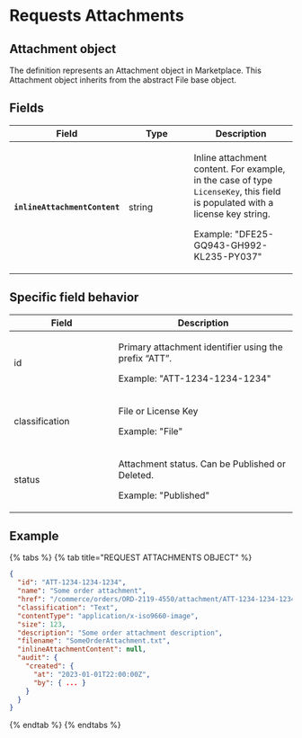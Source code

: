 # Requests Attachments

## Attachment object

The definition represents an Attachment object in Marketplace. This Attachment object inherits from the abstract File base object.

## Fields <a href="#fields" id="fields"></a>

<table><thead><tr><th>Field</th><th width="100">Type</th><th>Description</th></tr></thead><tbody><tr><td><strong><code>inlineAttachmentContent</code></strong></td><td>string</td><td><p>Inline attachment content. For example, in the case of type <code>LicenseKey</code>, this field is populated with a license key string. </p><p></p><p>Example: "DFE25-GQ943-GH992-KL235-PY037"</p></td></tr></tbody></table>

## Specific field behavior <a href="#specific-field-behaviour" id="specific-field-behaviour"></a>

<table><thead><tr><th width="170">Field</th><th>Description</th></tr></thead><tbody><tr><td>id</td><td><p>Primary attachment identifier using the prefix “ATT”. </p><p></p><p>Example: "ATT-1234-1234-1234"</p></td></tr><tr><td>classification</td><td><p>File or License Key </p><p></p><p>Example: "File"</p></td></tr><tr><td>status</td><td><p>Attachment status. Can be Published or Deleted. </p><p></p><p>Example: "Published"</p></td></tr></tbody></table>

## Example

{% tabs %}
{% tab title="REQUEST ATTACHMENTS OBJECT" %}
```json
{
  "id": "ATT-1234-1234-1234",
  "name": "Some order attachment",
  "href": "/commerce/orders/ORD-2119-4550/attachment/ATT-1234-1234-1234",
  "classification": "Text",
  "contentType": "application/x-iso9660-image",
  "size": 123,
  "description": "Some order attachment description",
  "filename": "SomeOrderAttachment.txt",
  "inlineAttachmentContent": null,
  "audit": {
    "created": {
      "at": "2023-01-01T22:00:00Z",
      "by": { ... }
    }
  }
}
```
{% endtab %}
{% endtabs %}
